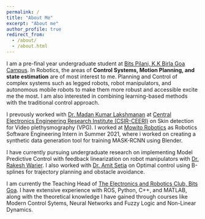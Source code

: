 ```yaml
---
permalink: /
title: "About Me"
excerpt: "About me"
author_profile: true
redirect_from: 
  - /about/
  - /about.html
---
```


I am a pre-final year undergraduate student at [Bits Pilani, K.K Birla Goa Campus](https://www.bits-pilani.ac.in/goa/). In Robotics, the areas of **Control Systems, Motion Planning, and state estimation** are of most interest to me. Planning and Control of complex systems such as legged robots, robot manipulators, and autonomous mobile robots to make them more robust and accessible excite me the most. I am also interested in combining learning-based methods with the traditional control approach.

I prevously worked with [Dr. Madan Kumar Lakshmanan](https://www.ceeri.res.in/profiles/madan-kumar-lakshmanan/) at [Central Electronics Engineering Research Institute (CSIR-CEERI)](https://www.csircmc.res.in/ceeri) on Skin detection for Video plethysmography (VPG). I worked at [Mowito Robotics](https://mowito.in/) as Robotics Software Engineering Intern in Summer 2021, where i worked on creating a synthetic data generation tool for training MASK-RCNN using Blender.

I have currently pursuing undergraduate research on implementing Model Predictive Control with feedback linearization on robot manipulators with [Dr. Rakesh Warier](https://www.bits-pilani.ac.in/goa/rakeshw/profile). I also worked with [Dr. Amit Setia](https://universe.bits-pilani.ac.in/goa/amitsetia/profile) on Optimal control using B-splines for trajectory planning and obstacle avoidance.

I am currently the Teaching Head of [The Electronics and Robotics Club, Bits Goa](https://erc-bpgc.github.io/). I have extensive experience with ROS, Python, C++, and MATLAB, along with the theoretical knowledge I have gained through courses like Modern Control Sytems, Neural Networks and Fuzzy Logic and Non-Linear Dynamics. 

